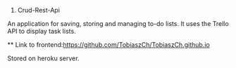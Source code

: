 1. Crud-Rest-Api

An application for saving, storing and managing to-do lists. It uses the Trello API to display task lists.

** Link to frontend:https://github.com/TobiaszCh/TobiaszCh.github.io

Stored on heroku server.
